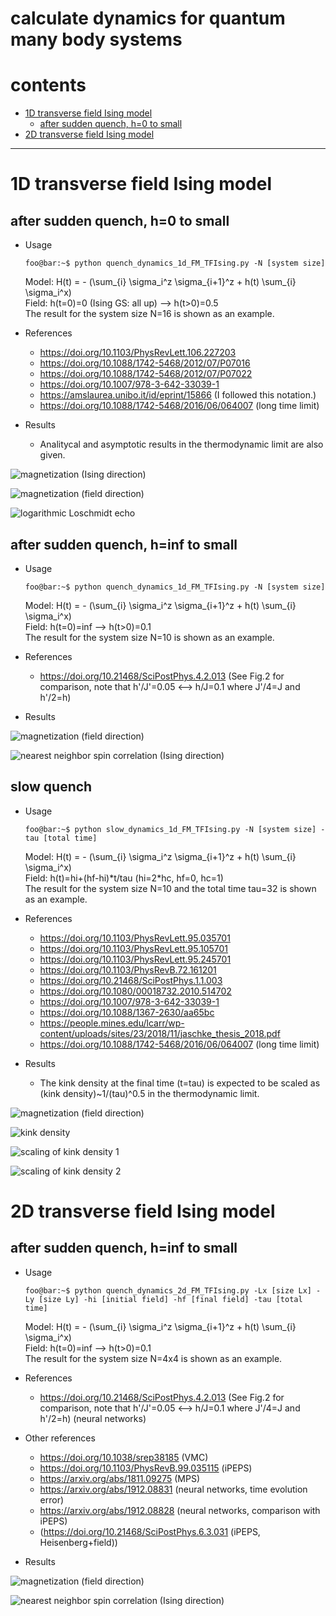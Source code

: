 # calculate dynamics for quantum many body systems

# contents

* [1D transverse field Ising model](#1d-transverse-field-ising-model)
  * [after sudden quench, h=0 to small](#after-sudden-quench,-h=0-to-small)
* [2D transverse field Ising model](#2d-transverse-field-ising-model)

----

# 1D transverse field Ising model
## after sudden quench, h=0 to small
* Usage
  ```console
  foo@bar:~$ python quench_dynamics_1d_FM_TFIsing.py -N [system size]
  ```
  Model: H(t) = - (\sum\_{i} \sigma\_i^z \sigma\_{i+1}^z + h(t) \sum\_{i} \sigma\_i^x) <br>
  Field: h(t=0)=0 (Ising GS: all up) --> h(t>0)=0.5 <br>
  The result for the system size N=16 is shown as an example.
  
* References
  * https://doi.org/10.1103/PhysRevLett.106.227203
  * https://doi.org/10.1088/1742-5468/2012/07/P07016
  * https://doi.org/10.1088/1742-5468/2012/07/P07022
  * https://doi.org/10.1007/978-3-642-33039-1
  * https://amslaurea.unibo.it/id/eprint/15866 (I followed this notation.)
  * https://doi.org/10.1088/1742-5468/2016/06/064007 (long time limit)
  
* Results
  
  * Analitycal and asymptotic results in the thermodynamic limit are also given.

![magnetization (Ising direction)](https://raw.githubusercontent.com/ryuikaneko/exact_diagonalization_dynamics/master/quench_dynamics_1d_FM_TFIsing__field_0_to_small/fig_mz.png "magnetization (Ising direction)")

![magnetization (field direction)](https://raw.githubusercontent.com/ryuikaneko/exact_diagonalization_dynamics/master/quench_dynamics_1d_FM_TFIsing__field_0_to_small/fig_mx.png "magnetization (field direction)")

![logarithmic Loschmidt echo](https://raw.githubusercontent.com/ryuikaneko/exact_diagonalization_dynamics/master/quench_dynamics_1d_FM_TFIsing__field_0_to_small/fig_loschmidt_echo.png "logarithmic Loschmidt echo")


## after sudden quench, h=inf to small
* Usage
  ```console
  foo@bar:~$ python quench_dynamics_1d_FM_TFIsing.py -N [system size]
  ```
  Model: H(t) = - (\sum\_{i} \sigma\_i^z \sigma\_{i+1}^z + h(t) \sum\_{i} \sigma\_i^x) <br>
  Field: h(t=0)=inf --> h(t>0)=0.1 <br>
  The result for the system size N=10 is shown as an example.
  
* References
  
  * https://doi.org/10.21468/SciPostPhys.4.2.013 (See Fig.2 for comparison, note that h'/J'=0.05 <--> h/J=0.1 where J'/4=J and h'/2=h)
  
* Results

![magnetization (field direction)](https://raw.githubusercontent.com/ryuikaneko/exact_diagonalization_dynamics/master/quench_dynamics_1d_FM_TFIsing__field_inf_to_small/fig_mx_vs_t.png "magnetization (field direction)")

![nearest neighbor spin correlation (Ising direction)](https://raw.githubusercontent.com/ryuikaneko/exact_diagonalization_dynamics/master/quench_dynamics_1d_FM_TFIsing__field_inf_to_small/fig_mz0mz1_vs_t.png "nearest neighbor spin correlation (Ising direction)")


## slow quench
* Usage
  ```console
  foo@bar:~$ python slow_dynamics_1d_FM_TFIsing.py -N [system size] -tau [total time]
  ```
  Model: H(t) = - (\sum\_{i} \sigma\_i^z \sigma\_{i+1}^z + h(t) \sum\_{i} \sigma\_i^x) <br>
  Field: h(t)=hi+(hf-hi)\*t/tau (hi=2\*hc, hf=0, hc=1) <br>
  The result for the system size N=10 and the total time tau=32 is shown as an example.

* References
  * https://doi.org/10.1103/PhysRevLett.95.035701
  * https://doi.org/10.1103/PhysRevLett.95.105701
  * https://doi.org/10.1103/PhysRevLett.95.245701
  * https://doi.org/10.1103/PhysRevB.72.161201
  * https://doi.org/10.21468/SciPostPhys.1.1.003
  * https://doi.org/10.1080/00018732.2010.514702
  * https://doi.org/10.1007/978-3-642-33039-1
  * https://doi.org/10.1088/1367-2630/aa65bc
  * https://people.mines.edu/lcarr/wp-content/uploads/sites/23/2018/11/jaschke_thesis_2018.pdf
  * https://doi.org/10.1088/1742-5468/2016/06/064007 (long time limit)

* Results
  
  * The kink density at the final time (t=tau) is expected to be scaled as (kink density)~1/(tau)^0.5 in the thermodynamic limit.

![magnetization (field direction)](https://raw.githubusercontent.com/ryuikaneko/exact_diagonalization_dynamics/master/slow_dynamics_1d_FM_TFIsing__field_large_to_0/fig_mx.png "magnetization (field direction)")

![kink density](https://raw.githubusercontent.com/ryuikaneko/exact_diagonalization_dynamics/master/slow_dynamics_1d_FM_TFIsing__field_large_to_0/fig_kink_density.png "kink density")

![scaling of kink density 1](https://raw.githubusercontent.com/ryuikaneko/exact_diagonalization_dynamics/master/slow_dynamics_1d_FM_TFIsing__field_large_to_0/dat_kinkdens_scaling/fig_kinkdens_vs_inversetau.png "scaling of kink density 1")

![scaling of kink density 2](https://raw.githubusercontent.com/ryuikaneko/exact_diagonalization_dynamics/master/slow_dynamics_1d_FM_TFIsing__field_large_to_0/dat_kinkdens_scaling/fig_kinkdens_vs_tau_loglog.png "scaling of kink density 2")


# 2D transverse field Ising model
## after sudden quench, h=inf to small
* Usage
  ```console
  foo@bar:~$ python quench_dynamics_2d_FM_TFIsing.py -Lx [size Lx] -Ly [size Ly] -hi [initial field] -hf [final field] -tau [total time]
  ```
  Model: H(t) = - (\sum\_{i} \sigma\_i^z \sigma\_{i+1}^z + h(t) \sum\_{i} \sigma\_i^x) <br>
  Field: h(t=0)=inf --> h(t>0)=0.1 <br>
  The result for the system size N=4x4 is shown as an example.
  
* References
  
  * https://doi.org/10.21468/SciPostPhys.4.2.013 (See Fig.2 for comparison, note that h'/J'=0.05 <--> h/J=0.1 where J'/4=J and h'/2=h) (neural networks)

* Other references
  * https://doi.org/10.1038/srep38185 (VMC)
  * https://doi.org/10.1103/PhysRevB.99.035115 (iPEPS)
  * https://arxiv.org/abs/1811.09275 (MPS)
  * https://arxiv.org/abs/1912.08831 (neural networks, time evolution error)
  * https://arxiv.org/abs/1912.08828 (neural networks, comparison with iPEPS)
  * (https://doi.org/10.21468/SciPostPhys.6.3.031 (iPEPS, Heisenberg+field))

* Results

![magnetization (field direction)](https://raw.githubusercontent.com/ryuikaneko/exact_diagonalization_dynamics/master/quench_dynamics_2d_FM_TFIsing__field_inf_to_small/fig_mx.png "magnetization (field direction)")

![nearest neighbor spin correlation (Ising direction)](https://raw.githubusercontent.com/ryuikaneko/exact_diagonalization_dynamics/master/quench_dynamics_2d_FM_TFIsing__field_inf_to_small/fig_mz0mz1.png "nearest neighbor spin correlation (Ising direction)")
